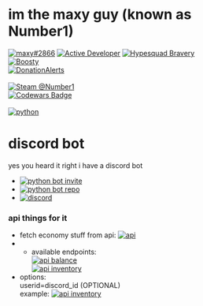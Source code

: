 # im the maxy guy (known as Number1)
[![maxy#2866](https://dcbadge.vercel.app/api/shield/439788095483936768?style=flat)](https://discord.com/users/439788095483936768) [![Active Developer](https://discord.com/assets/26c7a60fb1654315e0be26107bd47470.svg)](https://discord.com/users/439788095483936768) [![Hypesquad Bravery](https://discord.com/assets/efcc751513ec434ea4275ecda4f61136.svg)](https://discord.com/users/439788095483936768) \
[![Boosty](https://img.shields.io/badge/Support%20me%20on-Boosty!-orange)](https://boosty.to/number1) \
[![DonationAlerts](https://img.shields.io/badge/Support%20me%20on-DonationAlerts!-yellow)](https://www.donationalerts.com/r/maxy1) \
\
[![Steam @Number1](https://img.shields.io/badge/-Number1-171a21?logo=steam&logoColor=white)](https://https://steamcommunity.com/id/kindaNumber1) \
[![Codewars Badge](https://www.codewars.com/users/1randomguyspecial/badges/small)](https://www.codewars.com/users/1randomguyspecial) \
\
[![python](https://img.shields.io/badge/-python-blue?logo=python&logoColor=white&style=for-the-badge)](https://python.org)

# discord bot
yes you heard it right i have a discord bot
- [![python bot invite](https://img.shields.io/badge/Invite%20it%20to%20your%20server-Python%20Bot-634ad8?logo=discord&logoColor=white)](https://discord.com/api/oauth2/authorize?client_id=912745278187126795&permissions=1239836650583&scope=applications.commands%20bot)
- [![python bot repo](https://img.shields.io/badge/Github%20repo-Python%20Bot-blue?logo=github&logoColor=white&labelColor=24282d)](https://github.com/1randomguyspecial/pythonbot)
- [![discord](https://img.shields.io/discord/910131051320475648?color=5865F2&label=Support%20server&logo=discord&logoColor=white)](https://discord.gg/jRK82RNx73)

### api things for it
- fetch economy stuff from api: [![api](https://img.shields.io/badge/-Python%20Bot%20API-e7641b?logo=replit&logoColor=white)](https://pb.number2d.repl.co/)
- - available endpoints: \
      [![api balance](https://img.shields.io/badge/-api%2Fbalance-e7641b?logo=replit&logoColor=white)](https://pb.number2d.repl.co/api/balance) \
      [![api inventory](https://img.shields.io/badge/-api%2Finventory-e7641b?logo=replit&logoColor=white)](https://pb.number2d.repl.co/api/inventory)
- options: \
    userid=discord_id (OPTIONAL) \
    example: [![api inventory](https://img.shields.io/badge/-%2Fbalance%3Fuserid%3D439788095483936768-e7641b?logo=replit&logoColor=white)](https://pb.number2d.repl.co/api/balance/userid=439788095483936768)
